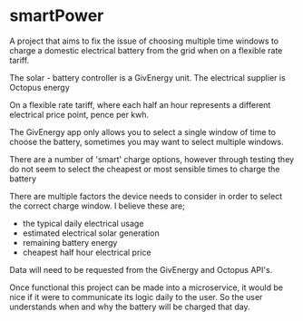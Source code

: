 # smartPower

A project that aims to fix the issue of choosing multiple time windows to charge a domestic electrical battery from
the grid when on a flexible rate tariff.

The solar - battery controller is a GivEnergy unit. The electrical supplier is Octopus energy

On a flexible rate tariff, where each half an hour represents a different electrical price point, pence per kwh.

The GivEnergy app only allows you to select a single window of time to choose the battery, sometimes you may want to 
select multiple windows.

There are a number of 'smart' charge options, however through testing they do not seem to select the cheapest or most 
sensible times to charge the battery

There are multiple factors the device needs to consider in order to select the correct charge window. I believe these
are;
 - the typical daily electrical usage
 - estimated electrical solar generation
 - remaining battery energy
 - cheapest half hour electrical price

Data will need to be requested from the GivEnergy and Octopus API's.

Once functional this project can be made into a microservice, it would be nice if it were to communicate its logic daily
to the user. So the user understands when and why the battery will be charged that day.
